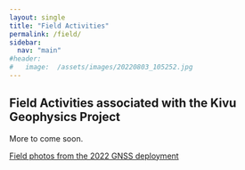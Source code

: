 ```yaml
---
layout: single
title: "Field Activities"
permalink: /field/
sidebar:
  nav: "main"
#header:
#   image:  /assets/images/20220803_105252.jpg
---
```


## Field Activities associated with the Kivu Geophysics Project

More to come soon.

[Field photos from the 2022 GNSS deployment](https://avnewman.github.io/field/Rwanda.html)